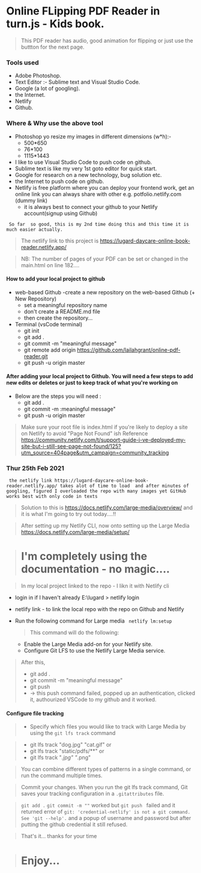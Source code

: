 # Online FLipping PDF Reader in turn.js - Kids book.

> This PDF reader has audio, good animation for flipping or just use the buttton for the next page.

### Tools used
- Adobe Photoshop.
- Text Editor :- Sublime text and Visual Studio Code. 
- Google (a lot of googling).
- the Internet.
- Netlify
- Github.

### Where & Why use the above tool 
- Photoshop yo resize my images in different dimensions (w*h):- 
	- 500*650  
	- 76*100
	- 1115*1443
- I like to use Visual Studio Code to push code on github.
- Sublime text is like my very 1st goto editor for quick start.
- Google for research on a new technology, bug solution etc.
-  the Internet to push code on github.
-  Netlify is free platform where you can deploy your frontend work, get an online link you can always share with other e.g. potfolio.netlify.com (dummy link) 
    - it is always best to connect your github to your Netlify account(signup using Github)

`  So far  so good, this is my 2nd time doing this and this time it is much easier actually. `

> The netlify link to this project  is  https://lugard-daycare-online-book-reader.netlify.app/

> NB: The number of pages of your PDF can be set or changed in the main.html on line 182....

#### How to add your local project to github
- web-based Github
  -create a new repository on the web-based Github (+ New Repository)
  - set a meaningful repository name 
  - don't create a README.md file
  - then create the repository...
- Terminal (vsCode terminal)
   - git init
   - git add .
   - git commit -m "meaningful message"
   - git remote add origin https://github.com/lailahgrant/online-pdf-reader.git
   - git push -u origin master

#### After adding your local project to Github. You will need a few steps to add new edits or deletes or just to keep track of what you're working on 
- Below are the steps you will need :
  - git add .
  - git commit -m :meaningful message"
  - git push -u origin master
  

> Make sure your root file is index.html if you're likely to deploy a site on Netlify to avoid "Page Not Found" ish 
> Reference https://community.netlify.com/t/support-guide-i-ve-deployed-my-site-but-i-still-see-page-not-found/125?utm_source=404page&utm_campaign=community_tracking

### Thur 25th Feb 2021 
` the netlify link https://lugard-daycare-online-book-reader.netlify.app/ takes alot of time to load  and after minutes of googling, figured I overloaded the repo with many images yet GitHub works best with only code in texts`

> Solution to this is https://docs.netlify.com/large-media/overview/ and it is what I'm going to try out today....!!

> After setting up my Netlify CLI, now onto setting up the Large Media https://docs.netlify.com/large-media/setup/

> # I'm completely using the documentation - no magic....

> In my local project linked to the repo - I likn it with Netlify cli 
- login in if I haven't already
  E:\lugard > netlify login
- netlify link - to link the local repo with the repo on Github and Netlify
- Run the following command for Large media
  `  netlify lm:setup `

  > This command will do the following: 
  - Enable the Large Media add-on for your Netlify site.
  - Configure Git LFS to use the Netlify Large Media service.

> After this,
> - git add .
> - git commit -m "meaningful message"
> - git push
>  - -> this push command failed, popped up an authentication, clicked it, authourized VSCode to my github and it worked.

#### Configure file tracking
> - Specify which files you would like to track with Large Media by using the `git lfs track` command

> - git lfs track "dog.jpg" "cat.gif" or
> - git lfs track "static/pdfs/**" or   
> - git lfs track "*.jpg" "*.png" 

> You can combine different types of patterns in a single command, or run the command multiple times.

> Commit your changes. When you run the git lfs track command, Git saves your tracking configuration in a `.gitattributes`  file.

> `git add .`  `git commit -m ""` worked but `git push ` failed and it returned error of `git: 'credential-netlify' is not a git command. See 'git --help'.` and a popup of username and password but after putting the github credential it still refused.



> That's it... thanks for your time

> #  Enjoy...

